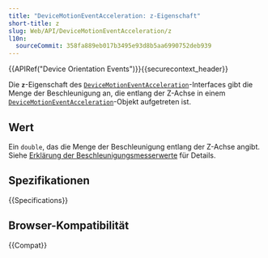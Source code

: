 ```yaml
---
title: "DeviceMotionEventAcceleration: z-Eigenschaft"
short-title: z
slug: Web/API/DeviceMotionEventAcceleration/z
l10n:
  sourceCommit: 358fa889eb017b3495e93d8b5aa6990752deb939
---
```


{{APIRef("Device Orientation Events")}}{{securecontext_header}}

Die **`z`**-Eigenschaft des [`DeviceMotionEventAcceleration`](/de/docs/Web/API/DeviceMotionEventAcceleration)-Interfaces gibt die Menge der Beschleunigung an, die entlang der Z-Achse in einem [`DeviceMotionEventAcceleration`](/de/docs/Web/API/DeviceMotionEventAcceleration)-Objekt aufgetreten ist.

## Wert

Ein `double`, das die Menge der Beschleunigung entlang der Z-Achse angibt. Siehe [Erklärung der Beschleunigungsmesserwerte](/de/docs/Web/API/Device_orientation_events/Detecting_device_orientation) für Details.

## Spezifikationen

{{Specifications}}

## Browser-Kompatibilität

{{Compat}}
